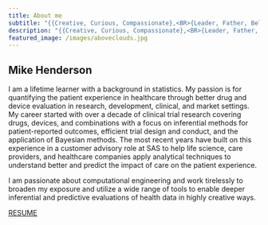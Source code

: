 ```yaml
---
title: About me
subtitle: "{{Creative, Curious, Compassionate},<BR>{Leader, Father, Believer},<BR>{Coder, Data Gentleman, Swell Bayesian}}"
description: "{{Creative, Curious, Compassionate},<BR>{Leader, Father, Believer},<BR>{Coder, Data Gentleman, Swell Bayesian}}"
featured_image: /images/aboveclouds.jpg
---
```


## Mike Henderson

I am a lifetime learner with a background in statistics. My passion is for quantifying the patient experience in healthcare through better drug and device evaluation in research, development, clinical, and market settings. My career started with over a decade of clinical trial research covering drugs, devices, and combinations with a focus on inferential methods for patient-reported outcomes, efficient trial design and conduct, and the application of Bayesian methods. The most recent years have built on this experience in a customer advisory role at SAS to help life science, care providers, and healthcare companies apply analytical techniques to understand better and predict the impact of care on the patient experience.

I am passionate about computational engineering and work tirelessly to broaden my exposure and utilize a wide range of tools to enable deeper inferential and predictive evaluations of health data in highly creative ways.

<a href="/resume" class="button button--large">RESUME</a>
